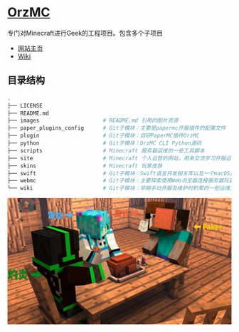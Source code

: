 # [OrzMC](https://github.com/OrzGeeker/OrzMC)

专门对Minecraft进行Geek的工程项目。包含多个子项目

- [网站主页](https://minecraft.jokerhub.cn)
- [Wiki](https://github.com/OrzGeeker/OrzMC/wiki/%E4%B8%BB%E9%A1%B5)

## 目录结构

```bash
.
├── LICENSE
├── README.md
├── images                    # README.md 引用的图片资源
├── paper_plugins_config      # Git子模块：主要是papermc开服插件的配置文件
├── plugin                    # Git子模块：自研PaperMC插件OrzMC
├── python                    # Git子模块：OrzMC CLI Python源码
├── scripts                   # Minecraft 服务器运维的一些工具脚本
├── site                      # Minecraft 个人运营的网站，用来交流学习开服运营
├── skins                     # Minecraft 玩家皮肤
├── swift                     # Git子模块：Swift语言开发相关库以及一个macOS/iOS应用程序
├── webmc                     # Git子模块：主要探索使用Web浏览器连接服务器玩耍的可能性
└── wiki                      # Git子模块：早期手动开服及维护时积累的一些运维文档
```

![logo](images/server_member.jpg)